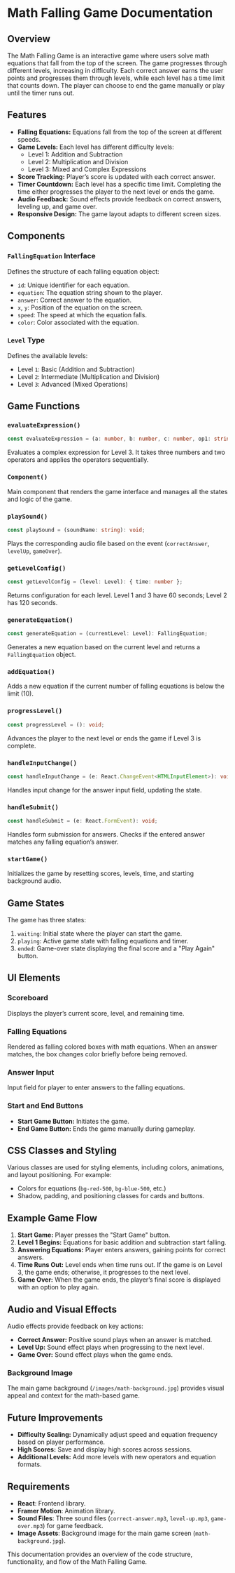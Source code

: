 # Math Falling Game Documentation

## Overview

The Math Falling Game is an interactive game where users solve math equations that fall from the top of the screen. The game progresses through different levels, increasing in difficulty. Each correct answer earns the user points and progresses them through levels, while each level has a time limit that counts down. The player can choose to end the game manually or play until the timer runs out.

## Features
- **Falling Equations:** Equations fall from the top of the screen at different speeds.
- **Game Levels:** Each level has different difficulty levels:
  - Level 1: Addition and Subtraction
  - Level 2: Multiplication and Division
  - Level 3: Mixed and Complex Expressions
- **Score Tracking:** Player’s score is updated with each correct answer.
- **Timer Countdown:** Each level has a specific time limit. Completing the time either progresses the player to the next level or ends the game.
- **Audio Feedback:** Sound effects provide feedback on correct answers, leveling up, and game over.
- **Responsive Design:** The game layout adapts to different screen sizes.

## Components

### `FallingEquation` Interface
Defines the structure of each falling equation object:
- `id`: Unique identifier for each equation.
- `equation`: The equation string shown to the player.
- `answer`: Correct answer to the equation.
- `x`, `y`: Position of the equation on the screen.
- `speed`: The speed at which the equation falls.
- `color`: Color associated with the equation.

### `Level` Type
Defines the available levels:
- Level `1`: Basic (Addition and Subtraction)
- Level `2`: Intermediate (Multiplication and Division)
- Level `3`: Advanced (Mixed Operations)

## Game Functions

### `evaluateExpression()`
```typescript
const evaluateExpression = (a: number, b: number, c: number, op1: string, op2: string): number;
```
Evaluates a complex expression for Level 3. It takes three numbers and two operators and applies the operators sequentially.

### `Component()`
Main component that renders the game interface and manages all the states and logic of the game.

### `playSound()`
```typescript
const playSound = (soundName: string): void;
```
Plays the corresponding audio file based on the event (`correctAnswer`, `levelUp`, `gameOver`).

### `getLevelConfig()`
```typescript
const getLevelConfig = (level: Level): { time: number };
```
Returns configuration for each level. Level 1 and 3 have 60 seconds; Level 2 has 120 seconds.

### `generateEquation()`
```typescript
const generateEquation = (currentLevel: Level): FallingEquation;
```
Generates a new equation based on the current level and returns a `FallingEquation` object.

### `addEquation()`
Adds a new equation if the current number of falling equations is below the limit (10).

### `progressLevel()`
```typescript
const progressLevel = (): void;
```
Advances the player to the next level or ends the game if Level 3 is complete.

### `handleInputChange()`
```typescript
const handleInputChange = (e: React.ChangeEvent<HTMLInputElement>): void;
```
Handles input change for the answer input field, updating the state.

### `handleSubmit()`
```typescript
const handleSubmit = (e: React.FormEvent): void;
```
Handles form submission for answers. Checks if the entered answer matches any falling equation’s answer.

### `startGame()`
Initializes the game by resetting scores, levels, time, and starting background audio.

## Game States
The game has three states:
1. `waiting`: Initial state where the player can start the game.
2. `playing`: Active game state with falling equations and timer.
3. `ended`: Game-over state displaying the final score and a "Play Again" button.

## UI Elements

### Scoreboard
Displays the player’s current score, level, and remaining time.

### Falling Equations
Rendered as falling colored boxes with math equations. When an answer matches, the box changes color briefly before being removed.

### Answer Input
Input field for player to enter answers to the falling equations.

### Start and End Buttons
- **Start Game Button:** Initiates the game.
- **End Game Button:** Ends the game manually during gameplay.

## CSS Classes and Styling
Various classes are used for styling elements, including colors, animations, and layout positioning. For example:
- Colors for equations (`bg-red-500`, `bg-blue-500`, etc.)
- Shadow, padding, and positioning classes for cards and buttons.
  
## Example Game Flow

1. **Start Game:** Player presses the "Start Game" button.
2. **Level 1 Begins:** Equations for basic addition and subtraction start falling.
3. **Answering Equations:** Player enters answers, gaining points for correct answers.
4. **Time Runs Out:** Level ends when time runs out. If the game is on Level 3, the game ends; otherwise, it progresses to the next level.
5. **Game Over:** When the game ends, the player’s final score is displayed with an option to play again.

## Audio and Visual Effects
Audio effects provide feedback on key actions:
- **Correct Answer:** Positive sound plays when an answer is matched.
- **Level Up:** Sound effect plays when progressing to the next level.
- **Game Over:** Sound effect plays when the game ends.

### Background Image
The main game background (`/images/math-background.jpg`) provides visual appeal and context for the math-based game.

## Future Improvements
- **Difficulty Scaling:** Dynamically adjust speed and equation frequency based on player performance.
- **High Scores:** Save and display high scores across sessions.
- **Additional Levels:** Add more levels with new operators and equation formats.

## Requirements
- **React**: Frontend library.
- **Framer Motion**: Animation library.
- **Sound Files**: Three sound files (`correct-answer.mp3`, `level-up.mp3`, `game-over.mp3`) for game feedback.
- **Image Assets**: Background image for the main game screen (`math-background.jpg`).

This documentation provides an overview of the code structure, functionality, and flow of the Math Falling Game.

